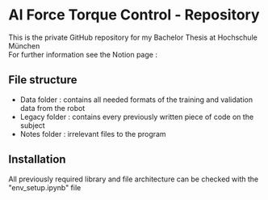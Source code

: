 # AI Force Torque Control - Repository

This is the private GitHub repository for my Bachelor Thesis at Hochschule München  
For further information see the Notion page : 

## File structure

- Data folder : contains all needed formats of the training and validation data from the robot
- Legacy folder : contains every previously written piece of code on the subject
- Notes folder : irrelevant files to the program

## Installation 

All previously required library and file architecture can be checked with the "env_setup.ipynb" file